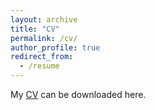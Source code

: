 ```yaml
---
layout: archive
title: "CV"
permalink: /cv/
author_profile: true
redirect_from:
  - /resume
---
```


My [CV](https://yuweizhou3.github.io/files/CV_YuweiZhou.pdf) can be downloaded here. 
